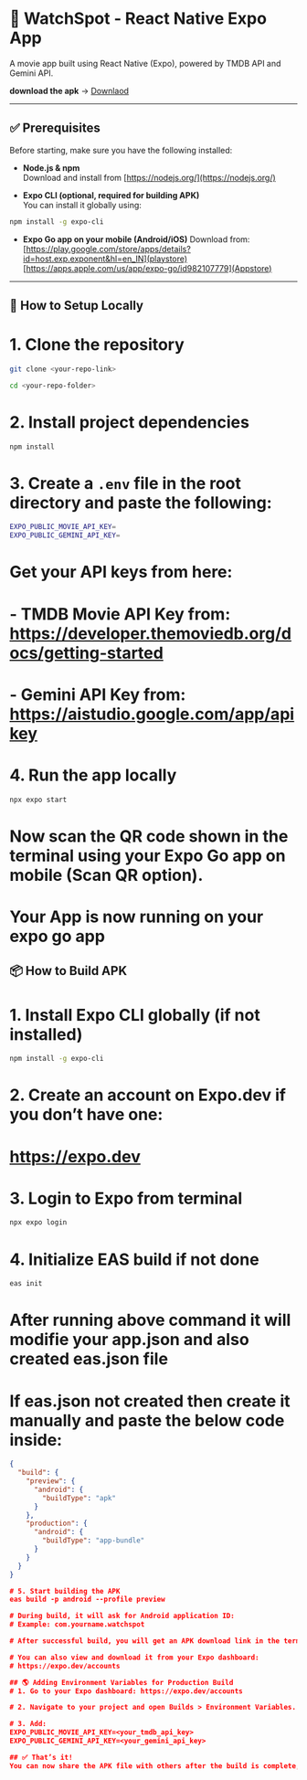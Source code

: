 # 📱 WatchSpot - React Native Expo App

A movie app built using React Native (Expo), powered by TMDB API and Gemini API.

**download the apk** -> [Downlaod](https://expo.dev/artifacts/eas/aNgCB6PMiVrMBcaVqJkfPM.apk)

---

## ✅ Prerequisites

Before starting, make sure you have the following installed:

- **Node.js & npm**  
Download and install from [https://nodejs.org/](https://nodejs.org/)

- **Expo CLI (optional, required for building APK)**  
You can install it globally using:
```bash
npm install -g expo-cli
```

- **Expo Go app on your mobile (Android/iOS)**
Download from:
[https://play.google.com/store/apps/details?id=host.exp.exponent&hl=en_IN](playstore) 
[https://apps.apple.com/us/app/expo-go/id982107779](Appstore)

---

## 🚀 How to Setup Locally

# 1. Clone the repository
```bash
git clone <your-repo-link>
```
```bash
cd <your-repo-folder>
```

# 2. Install project dependencies
```bash
npm install
```

# 3. Create a `.env` file in the root directory and paste the following:
```bash
EXPO_PUBLIC_MOVIE_API_KEY=
EXPO_PUBLIC_GEMINI_API_KEY=
```

# Get your API keys from here:
# - TMDB Movie API Key from: https://developer.themoviedb.org/docs/getting-started
# - Gemini API Key from: https://aistudio.google.com/app/apikey


# 4. Run the app locally
```bash
npx expo start
```

# Now scan the QR code shown in the terminal using your Expo Go app on mobile (Scan QR option).
# Your App is now running on your expo go app


## 📦 How to Build APK

# 1. Install Expo CLI globally (if not installed)
```bash
npm install -g expo-cli
```

# 2. Create an account on Expo.dev if you don’t have one:
#    https://expo.dev

# 3. Login to Expo from terminal
```bash
npx expo login
```

# 4. Initialize EAS build if not done
```bash
eas init
```
# After running above command it will modifie your app.json and also created eas.json file
# If eas.json not created then create it manually and paste the below code inside:

```json
{
  "build": {
    "preview": {
      "android": {
        "buildType": "apk"
      }
    },
    "production": {
      "android": {
        "buildType": "app-bundle"
      }
    }
  }
}

# 5. Start building the APK
eas build -p android --profile preview

# During build, it will ask for Android application ID:
# Example: com.yourname.watchspot

# After successful build, you will get an APK download link in the terminal.

# You can also view and download it from your Expo dashboard:
# https://expo.dev/accounts

## 🌎 Adding Environment Variables for Production Build
# 1. Go to your Expo dashboard: https://expo.dev/accounts

# 2. Navigate to your project and open Builds > Environment Variables.

# 3. Add:
EXPO_PUBLIC_MOVIE_API_KEY=<your_tmdb_api_key>
EXPO_PUBLIC_GEMINI_API_KEY=<your_gemini_api_key>

## ✅ That’s it!
You can now share the APK file with others after the build is complete, and they can install it on their Android devices.










